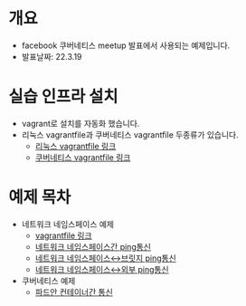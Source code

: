 # 개요
* facebook 쿠버네티스 meetup 발표에서 사용되는 예제입니다.
* 발표날짜: 22.3.19

# 실습 인프라 설치
* vagrant로 설치를 자동화 했습니다.
* 리눅스 vagrantfile과 쿠버네티스 vagrantfile 두종류가 있습니다.
  * [리눅스 vagrantfile 링크](./vagrantfiles/linux/Readme.md)
  * [쿠버네티스 vagrantfile 링크](./vagrantfiles/k8s/Readme.md)

# 예제 목차
* 네트워크 네임스페이스 예제
  * [vagrantfile 링크](./vagrantfiles/linux/Readme.md)
  * [네트워크 네임스페이스간 ping통신](./network_namespace/Readme.md)
  * [네트워크 네임스페이스↔브릿지 ping통신](./network_namespace_bridge/Readme.md)
  * [네트워크 네임스페이스↔외부 ping통신](./network_namespace_gateway/Readme.md)
* 쿠버네티스 예제
  * [파드안 컨테이너간 통신](./pod_namespace/Readme.md)